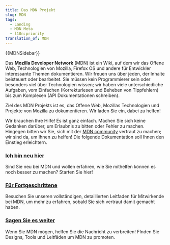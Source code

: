 ```yaml
---
title: Das MDN Projekt
slug: MDN
tags:
  - Landing
  - MDN Meta
  - l10n:priority
translation_of: MDN
---
```

{{MDNSidebar}}

Das **Mozilla Developer Network** (MDN) ist ein Wiki, auf dem wir das Offene Web, Technologien von Mozilla, Firefox OS und andere für Entwickler interessante Themen dokumentieren. WIr freuen uns über jeden, der Inhalte beisteuert oder bearbeitet. Sie müssen kein Programmierer sein oder besonders viel über Technologien wissen; wir haben viele unterschiedliche Aufgaben, vom Einfachen (Korrekturlesen und Beheben von Tippfehlern) bis zum Komplexen (API Dokumentationen schreiben).

Ziel des MDN Projekts ist es, das Offene Web, Mozillas Technologien und Projekte von Mozilla zu dokumentieren. Wir laden Sie ein, dabei zu helfen!

Wir brauchen Ihre Hilfe! Es ist ganz einfach. Machen Sie sich keine Gedanken darüber, um Erlaubnis zu bitten oder Fehler zu machen. Hingegen bitten wir Sie, sich mit der [MDN community](/de/docs/MDN/Community) vertraut zu machen; wir sind da, um Ihnen zu helfen! Die folgende Dokumentation soll Ihnen den Einstieg erleichtern.

### [Ich bin neu hier](/de/docs/MDN/Erste_Schritte)

Sind Sie neu bei MDN und wollen erfahren, wie Sie mithelfen können es noch besser zu machen? Starten Sie hier!

### [Für Fortgeschrittene](/de/docs/MDN/Contribute)

Besuchen Sie unseren vollständigen, detaillierten Leitfaden für Mitwirkende bei MDN, um mehr zu erfahren, sobald Sie sich vertraut damit gemacht haben.

### [Sagen Sie es weiter](/de/docs/MDN/Promote)

Wenn Sie MDN mögen, helfen Sie die Nachricht zu verbreiten! FInden Sie Designs, Tools und Leitfäden um MDN zu promoten.
